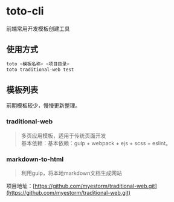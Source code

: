# toto-cli

前端常用开发模板创建工具

## 使用方式

``` sh
toto <模板名称> <项目目录>
toto traditional-web test
```

## 模板列表

前期模板较少，慢慢更新整理。

### traditional-web

> 多页应用模板，适用于传统页面开发 <br> 基本依赖：基本依赖：gulp + webpack + ejs + scss + eslint。

### markdown-to-html

> 利用gulp，将本地markdown文档生成网站

项目地址：[https://github.com/myestorm/traditional-web.git](https://github.com/myestorm/traditional-web.git)
